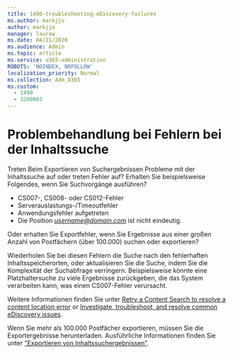 ```yaml
---
title: 1490-troubleshooting-eDiscovery-failures
ms.author: markjjo
author: markjjo
manager: lauraw
ms.date: 04/21/2020
ms.audience: Admin
ms.topic: article
ms.service: o365-administration
ROBOTS: 'NOINDEX, NOFOLLOW'
localization_priority: Normal
ms.collection: Adm_O365
ms.custom:
  - 1490
  - 3200003
---
```


# <a name="troubleshoot-content-search-errors"></a>Problembehandlung bei Fehlern bei der Inhaltssuche

Treten Beim Exportieren von Suchergebnissen Probleme mit der Inhaltssuche auf oder treten Fehler auf?
Erhalten Sie beispielsweise Folgendes, wenn Sie Suchvorgänge ausführen?

- CS007-, CS008- oder CS012-Fehler
- Serverauslastungs-/Timeoutfehler
- Anwendungsfehler aufgetreten
- Die Position *username@domain.com* ist nicht eindeutig.

Oder erhalten Sie Exportfehler, wenn Sie Ergebnisse aus einer großen Anzahl von Postfächern (über 100.000) suchen oder exportieren?

Wiederholen Sie bei diesen Fehlern die Suche nach den fehlerhaften Inhaltsspeicherorten, oder aktualisieren Sie die Suche, indem Sie die Komplexität der Suchabfrage verringern. Beispielsweise könnte eine Platzhaltersuche zu viele Ergebnisse zurückgeben, die das System verarbeiten kann, was einen CS007-Fehler verursacht.

Weitere Informationen finden Sie unter [Retry a Content Search to resolve a content location error](https://docs.microsoft.com/microsoft-365/compliance/retry-failed-content-search) or [Investigate, troubleshoot, and resolve common eDiscovery issues](https://docs.microsoft.com/microsoft-365/compliance/ediscovery-troubleshooting-common-issues).

Wenn Sie mehr als 100.000 Postfächer exportieren, müssen Sie die Exportergebnisse herunterladen. Ausführliche Informationen finden Sie unter ["Exportieren von Inhaltssuchergebnissen"](https://docs.microsoft.com/microsoft-365/compliance/export-search-results).
